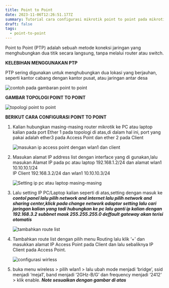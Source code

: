 ```yaml
---
title: Point to Point
date: 2023-11-06T12:26:51.177Z
summary: Tutorial cara configurasi mikrotik point to point pada mikrotik
draft: false
tags:
  - point-to-point
---
```

Point to Point (PTP) adalah sebuah metode koneksi jaringan yang menghubungkan dua titik secara langsung, tanpa melalui router atau switch. 

**KELEBIHAN MENGGUNAKAN PTP** 

 PTP sering digunakan untuk menghubungkan dua lokasi yang berjauhan, seperti kantor cabang dengan kantor pusat, atau jaringan antar desa

![contoh pada gambaran point to point](/images/uploads/top2-400.png "point to point")

**GAMBAR TOPOLOGI POINT TO POINT**

![topologi point to point](/images/uploads/topologi1.jpg "topologi")

**BERIKUT CARA CONFIGURASI POINT TO POINT** 

1. Kalian hubungkan masing-masing router mikrotik ke PC atau laptop kalian pada port Ether 1 pada topologi di atas,di dalam hal ini, port yang pakai adalah ether3 pada Access Point dan ether 2 pada Client

   ![masukan ip access point dengan wlan1 dan client](/images/uploads/28.png "ip add access point dengan wlan1 dan client")
2. Masukan alamat IP address list dengan interface yang di gunakan,lalu masukan Alamat IP pada pc atau laptop 192.168.1.2/24 dan alamat wlan1 10.10.10.1/24\
   IP Client 192.168.3.2/24 dan  wlan1 10.10.10.3/24

   ![Setting ip pc atau laptop masing-masing](/images/uploads/48.png "setting ip pc atau laptop masing-masing")
3. Lalu setting IP PC/Laptop kalian seperti di atas,setting dengan masuk ke ***contol panel lalu pilih network and internet lalu pilih network and sharing center,klick pada change network adaptor setting lalu cari jaringan kalian yang tadi hubungkan ke pc lalu ganti ip kalian dengan 192.168.3.2 subbnet mask 255.255.255.0 deffault gateway akan terisi otomatis***

   ![tambahkan route list](/images/uploads/38.png "tambahkan route list")
4. Tambahkan route list dengan pilih menu Routing lalu klik ‘+’ dan masukkan alamat IP Access Point pada Client dan lalu sebaliknya IP Client pada Access Point.

   ![configurasi wirless](/images/uploads/2konfigurasiapside.png "configurasi wirless")
5.  buka menu wireless > pilih wlan1 > lalu ubah mode menjadi ‘bridge’, ssid menjadi ‘meja1’, band menjadi ‘2GHz-B/G’ dan frequency menjadi ‘2412’ > klik enable. ***Note sesuaikan dengan gambar di atas***